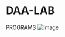 # DAA-LAB
PROGRAMS
![image](https://github.com/AbhishekkumarAiml/DAA-LAB/assets/121542531/4a20b2f8-34c6-45bb-91a5-9638c35da99c)
